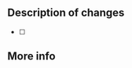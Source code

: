 ## Description of changes
<!-- 
Short text describing how the changes on this PR make a world a better place for Devopness users.
If the PR is still in draft state, please add a **Why draft?** section clarifying what's the help or feedback you need or just mentioning what needs to be done before the PR is ready for being reviewed.
-->
- [ ] <add one check list item here for each meaningful change on this PR>

## More info
<!-- More info to help the reviewers validate your PR: links, images, videos, ... -->
